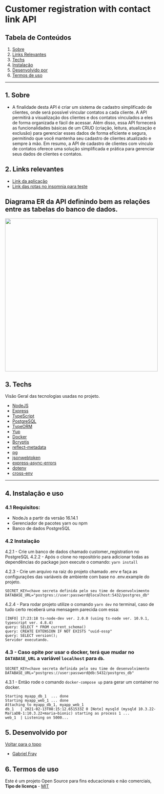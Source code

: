 
# Customer registration with contact link API

## Tabela de Conteúdos

1. [Sobre](#sobre)
2. [Links Relevantes](#links)
3. [Techs](#techs)
4. [Instalação](#install)
5. [Desenvolvido por](#devs)
6. [Termos de uso](#terms)


---

<a name="sobre"></a>

## 1. Sobre

- A finalidade desta API é criar um sistema de cadastro simplificado de clientes, onde será possível vincular contatos a cada cliente. A API permitirá a visualização dos clientes e dos contatos vinculados a eles de forma organizada e fácil de acessar. Além disso, essa API fornecerá as funcionalidades básicas de um CRUD (criação, leitura, atualização e exclusão) para gerenciar esses dados de forma eficiente e segura, permitindo que você mantenha seu cadastro de clientes atualizado e sempre à mão. Em resumo, a API de cadastro de clientes com vínculo de contatos oferece uma solução simplificada e prática para gerenciar seus dados de clientes e contatos.

<a name="links"></a>

## 2. Links relevantes

- <a name="deploy-da-aplicação" href ="https://customer-registration-api.onrender.com" target="_blank">Link da aplicação</a>
- <a name="google-drive-link" href ="https://drive.google.com/drive/folders/1UKmzh-JDAgtpFENhQl69JBob7FHVsBpG?usp=share_link" target="_blank">Link das rotas no insomnia para teste</a>

## Diagrama ER da API definindo bem as relações entre as tabelas do banco de dados.

<img height="500" align="center" src="https://i.imgur.com/abEspg6.png"></img>

<a align="left" name="techs"></a>

## 3. Techs

Visão Geral das tecnologias usadas no projeto.

- [NodeJS](https://nodejs.org/en/)
- [Express](https://expressjs.com/pt-br/)
- [TypeScript](https://www.typescriptlang.org/)
- [PostgreSQL](https://www.postgresql.org/)
- [TypeORM](https://typeorm.io/)
- [Yup](https://www.npmjs.com/package/yup)
- [Docker](https://docs.docker.com)
- [Bcryptjs](https://www.npmjs.com/package/bcryptjs)
- [reflect-metadata](https://github.com/rbuckton/reflect-metadata)
- [pg](https://www.postgresql.org/docs/)
- [jsonwebtoken](https://www.npmjs.com/package/jsonwebtoken)
- [express-async-errors](https://expressjs.com/pt-br/)
- [dotenv](https://www.npmjs.com/package/dotenv)
- [cross-env](https://www.npmjs.com/package/cross-env)

<a align="left" name="techs"></a>

---
<a name="install"></a>

## 4. Instalação e uso

### 4.1 Requisitos:
- NodeJs a partir da versão 16.14.1
- Gerenciador de pacotes yarn ou npm
- Banco de dados PostgreSQL

### 4.2 Instalação
4.2.1 - Crie um banco de dados chamado customer_registration no PostgreSQL
4.2.2 - Após o clone no repositório para adicionar todas as dependências do package json execute o comando: 
`yarn install` 

4.2.3 - Crie um arquivo na raiz do projeto chamado .env e faça as configurações das variáveis de ambiente com base no .env.example do projeto.
```
SECRET_KEY=chave secreta definida pelo seu time de desenvolvimento
DATABASE_URL="postgres://user:password@localhost:5432/postgres_db"  
```
4.2.4 - Para rodar projeto utilize o comando `yarn dev` no terminal, caso de tudo certo receberá uma mensagem parecida com essa:

```
[INFO] 17:23:18 ts-node-dev ver. 2.0.0 (using ts-node ver. 10.9.1, typescript ver. 4.8.4)
query: SELECT * FROM current_schema()
query: CREATE EXTENSION IF NOT EXISTS "uuid-ossp"
query: SELECT version();
Servidor executando.
```

### 4.3 - Caso opite por usar o docker, terá que mudar no ```DATABASE_URL``` a variável ```localhost``` para ```db```.

```
SECRET_KEY=chave secreta definida pelo seu time de desenvolvimento
DATABASE_URL="postgres://user:password@db:5432/postgres_db"  
```
4.3.1 - Então rode o comando ```docker-compose up``` para gerar um container no docker.

```
Starting myapp_db_1  ... done
Starting myapp_web_1 ... done
Attaching to myapp_db_1, myapp_web_1
db_1   | 2021-02-13T08:15:12.651533Z 0 [Note] mysqld (mysqld 10.3.22-MariaDB-1:10.3.22+maria~bionic) starting as process 1 ...
web_1  | Listening on 5000...
```

<a name="devs"></a>

## 5. Desenvolvido por


[ Voltar para o topo ](#tabela-de-conteúdos)

- <a name="Gabriel-fray" href="https://www.linkedin.com/in/gabrielfray/" target="_blank">Gabriel Fray</a>

<a name="terms"></a>

## 6. Termos de uso

Este é um projeto Open Source para fins educacionais e não comerciais, **Tipo de licença** - <a name="mit" href="https://opensource.org/licenses/MIT" target="_blank">MIT</a>
